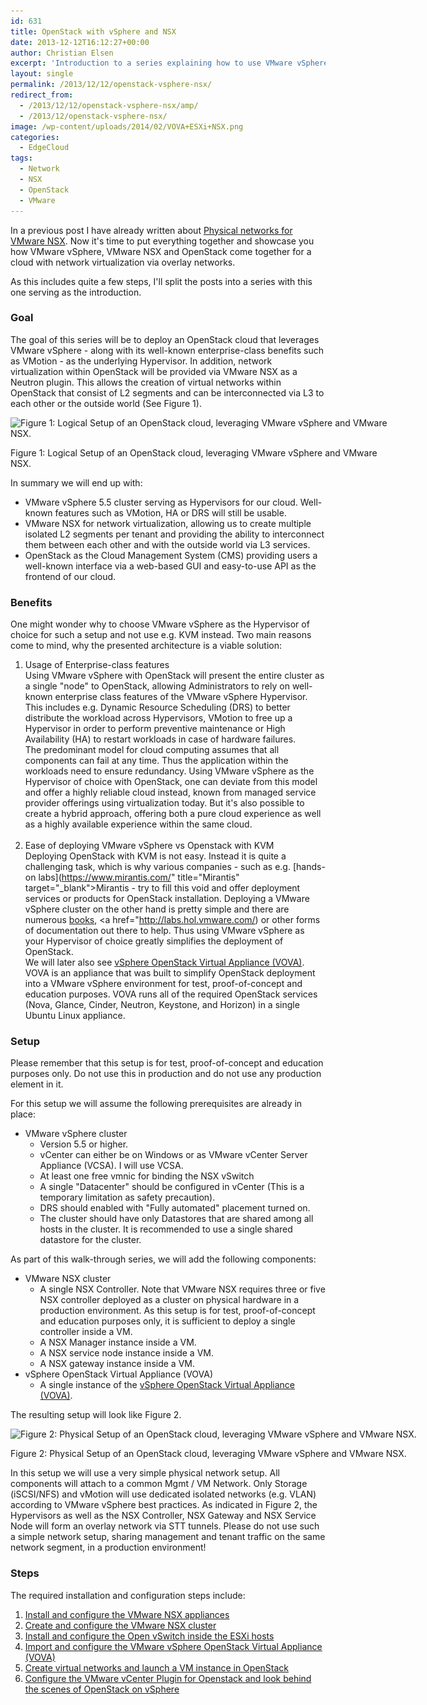 ```yaml
---
id: 631
title: OpenStack with vSphere and NSX
date: 2013-12-12T16:12:27+00:00
author: Christian Elsen
excerpt: 'Introduction to a series explaining how to use VMware vSphere with VMware NSX and OpenStack. '
layout: single
permalink: /2013/12/12/openstack-vsphere-nsx/
redirect_from: 
  - /2013/12/12/openstack-vsphere-nsx/amp/
  - /2013/12/openstack-vsphere-nsx/
image: /wp-content/uploads/2014/02/VOVA+ESXi+NSX.png
categories:
  - EdgeCloud
tags:
  - Network
  - NSX
  - OpenStack
  - VMware
---
```

In a previous post I have already written about [Physical networks for VMware NSX](https://www.edge-cloud.net/2013/09/04/physical-networks-for-vmware-nsx/). Now it's time to put everything together and showcase you how VMware vSphere, VMware NSX and OpenStack come together for a cloud with network virtualization via overlay networks.

As this includes quite a few steps, I'll split the posts into a series with this one serving as the introduction.

### Goal

The goal of this series will be to deploy an OpenStack cloud that leverages VMware vSphere - along with its well-known enterprise-class benefits such as VMotion - as the underlying Hypervisor. In addition, network virtualization within OpenStack will be provided via VMware NSX as a Neutron plugin. This allows the creation of virtual networks within OpenStack that consist of L2 segments and can be interconnected via L3 to each other or the outside world (See Figure 1).

<div id="attachment_1095" style="width: 610px" class="wp-caption aligncenter">
  <img src="/content/uploads/2014/02/VOVA+ESXi+NSX.png" alt="Figure 1: Logical Setup of an OpenStack cloud, leveraging VMware vSphere and VMware NSX." width="600" height="406" class="size-full wp-image-1095" srcset="/content/uploads/2014/02/VOVA+ESXi+NSX.png 600w, /content/uploads/2014/02/VOVA+ESXi+NSX-360x243.png 360w, /content/uploads/2014/02/VOVA+ESXi+NSX-1x1.png 1w" sizes="(max-width: 600px) 100vw, 600px" />

  <p class="wp-caption-text">
    Figure 1: Logical Setup of an OpenStack cloud, leveraging VMware vSphere and VMware NSX.
  </p>
</div>

In summary we will end up with:

  * VMware vSphere 5.5 cluster serving as Hypervisors for our cloud. Well-known features such as VMotion, HA or DRS will still be usable.
  * VMware NSX for network virtualization, allowing us to create multiple isolated L2 segments per tenant and providing the ability to interconnect them between each other and with the outside world via L3 services.
  * OpenStack as the Cloud Management System (CMS) providing users a well-known interface via a web-based GUI and easy-to-use API as the frontend of our cloud.

### Benefits

One might wonder why to choose VMware vSphere as the Hypervisor of choice for such a setup and not use e.g. KVM instead. Two main reasons come to mind, why the presented architecture is a viable solution:

  1. Usage of Enterprise-class features  
    Using VMware vSphere with OpenStack will present the entire cluster as a single "node" to OpenStack, allowing Administrators to rely on well-known enterprise class features of the VMware vSphere Hypervisor. This includes e.g. Dynamic Resource Scheduling (DRS) to better distribute the workload across Hypervisors, VMotion to free up a Hypervisor in order to perform preventive maintenance or High Availability (HA) to restart workloads in case of hardware failures.  
    The predominant model for cloud computing assumes that all components can fail at any time. Thus the application within the workloads need to ensure redundancy. Using VMware vSphere as the Hypervisor of choice with OpenStack, one can deviate from this model and offer a highly reliable cloud instead, known from managed service provider offerings using virtualization today. But it's also possible to create a hybrid approach, offering both a pure cloud experience as well as a highly available experience within the same cloud.  
    &nbsp;
  2. Ease of deploying VMware vSphere vs Openstack with KVM  
    Deploying OpenStack with KVM is not easy. Instead it is quite a challenging task, which is why various companies - such as e.g. [hands-on labs](https://www.mirantis.com/" title="Mirantis" target="_blank">Mirantis</a> - try to fill this void and offer deployment services or products for OpenStack installation. Deploying a VMware vSphere cluster on the other hand is pretty simple and there are numerous [books](http://amzn.to/2eF0rgc), <a href="http://labs.hol.vmware.com/) or other forms of documentation out there to help. Thus using VMware vSphere as your Hypervisor of choice greatly simplifies the deployment of OpenStack.  
    We will later also see [vSphere OpenStack Virtual Appliance (VOVA)](https://communities.vmware.com/community/vmtn/openstack/). VOVA is an appliance that was built to simplify OpenStack deployment into a VMware vSphere environment for test, proof-of-concept and education purposes. VOVA runs all of the required OpenStack services (Nova, Glance, Cinder, Neutron, Keystone, and Horizon) in a single Ubuntu Linux appliance.

### Setup

Please remember that this setup is for test, proof-of-concept and education purposes only. Do not use this in production and do not use any production element in it.

For this setup we will assume the following prerequisites are already in place:

  * VMware vSphere cluster
      * Version 5.5 or higher.
      * vCenter can either be on Windows or as VMware vCenter Server Appliance (VCSA). I will use VCSA.
      * At least one free vmnic for binding the NSX vSwitch
      * A single "Datacenter" should be configured in vCenter (This is a temporary limitation as safety precaution).
      * DRS should enabled with "Fully automated" placement turned on.
      * The cluster should have only Datastores that are shared among all hosts in the cluster. It is recommended to use a single shared datastore for the cluster.

As part of this walk-through series, we will add the following components:

  * VMware NSX cluster
      * A single NSX Controller. Note that VMware NSX requires three or five NSX controller deployed as a cluster on physical hardware in a production environment. As this setup is for test, proof-of-concept and education purposes only, it is sufficient to deploy a single controller inside a VM.
      * A NSX Manager instance inside a VM.
      * A NSX service node instance inside a VM.
      * A NSX gateway instance inside a VM.
  * vSphere OpenStack Virtual Appliance (VOVA)
      * A single instance of the [vSphere OpenStack Virtual Appliance (VOVA)](https://communities.vmware.com/community/vmtn/openstack/).

The resulting setup will look like Figure 2.

<div id="attachment_713" style="width: 1032px" class="wp-caption aligncenter">
  <img src="/content/uploads/2013/12/vPod-VOVA-Version2.png" alt="Figure 2: Physical Setup of an OpenStack cloud, leveraging VMware vSphere and VMware NSX." width="1022" height="345" class="size-full wp-image-713" srcset="/content/uploads/2013/12/vPod-VOVA-Version2.png 1022w, /content/uploads/2013/12/vPod-VOVA-Version2-500x168.png 500w" sizes="(max-width: 1022px) 100vw, 1022px" />

  <p class="wp-caption-text">
    Figure 2: Physical Setup of an OpenStack cloud, leveraging VMware vSphere and VMware NSX.
  </p>
</div>

In this setup we will use a very simple physical network setup. All components will attach to a common Mgmt / VM Network. Only Storage (iSCSI/NFS) and vMotion will use dedicated isolated networks (e.g. VLAN) according to VMware vSphere best practices. As indicated in Figure 2, the Hypervisors as well as the NSX Controller, NSX Gateway and NSX Service Node will form an overlay network via STT tunnels. Please do not use such a simple network setup, sharing management and tenant traffic on the same network segment, in a production environment!

### Steps

The required installation and configuration steps include:

  1. [Install and configure the VMware NSX appliances](https://www.edge-cloud.net/2013/12/17/openstack-with-vsphere-and-nsx-part1/ "OpenStack with vSphere and NSX – Part 1: Install and configure the VMware NSX appliances")
  2. [Create and configure the VMware NSX cluster](https://www.edge-cloud.net/2013/12/27/openstack-with-vsphere-and-nsx-part2/ "OpenStack with vSphere and NSX – Part 2: Create and configure the VMware NSX cluster")
  3. [Install and configure the Open vSwitch inside the ESXi hosts](https://www.edge-cloud.net/2014/01/03/openstack-with-vsphere-and-nsx-part3/ "OpenStack with vSphere and NSX – Part 3: Install and configure the Open vSwitch inside the ESXi hosts")
  4. [Import and configure the VMware vSphere OpenStack Virtual Appliance (VOVA)](https://www.edge-cloud.net/2014/01/08/openstack-vsphere-nsx-part4/ "OpenStack with vSphere and NSX – Part 4: Import and configure the VMware vSphere OpenStack Virtual Appliance (VOVA)")
  5. [Create virtual networks and launch a VM instance in OpenStack](https://www.edge-cloud.net/2014/01/24/openstack-vsphere-nsx-part5/ "OpenStack with vSphere and NSX – Part 5: Create virtual networks and launch a VM instance in OpenStack")
  6. [Configure the VMware vCenter Plugin for Openstack and look behind the scenes of OpenStack on vSphere](https://www.edge-cloud.net/2014/02/08/openstack-vsphere-nsx-part-6/ "OpenStack with vSphere and NSX – Part 6: Install the VMware vCenter Plugin for Openstack and look behind the scenes")
